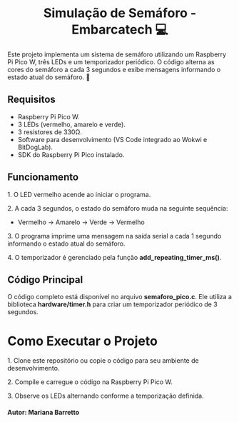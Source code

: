 <h1 align="center">Simulação de Semáforo - Embarcatech 💻</h1>

<p>Este projeto implementa um sistema de semáforo utilizando um Raspberry Pi Pico W, três LEDs e um temporizador periódico. O código alterna as cores do semáforo a cada 3 segundos e exibe mensagens informando o estado atual do semáforo. 🚀</p> 

<h2>Requisitos</h2>

<ul>
  <li>Raspberry Pi Pico W.</li>
  <li>3 LEDs (vermelho, amarelo e verde).</li>
  <li>3 resistores de 330Ω.</li>
  <li>Software para desenvolvimento (VS Code integrado ao Wokwi e BitDogLab).</li>
  <li>SDK do Raspberry Pi Pico instalado.</li> 
</ul>

<h2>Funcionamento</h2>


  <p>1. O LED vermelho acende ao iniciar o programa.</p>
  <p>2. A cada 3 segundos, o estado do semáforo muda na seguinte sequência:</p>
  <ul>
	 <li>Vermelho → Amarelo → Verde → Vermelho</li>
  </ul>	  
  <p>3. O programa imprime uma mensagem na saída serial a cada 1 segundo informando o estado atual do semáforo.</p>
  <p>4. O temporizador é gerenciado pela função <strong>add_repeating_timer_ms()</strong>.</p>  


<h2>Código Principal</h2>

<p>O código completo está disponível no arquivo <strong>semaforo_pico.c</strong>. Ele utiliza a biblioteca <strong>hardware/timer.h</strong> para criar um temporizador periódico de 3 segundos.</p>

   <h1>Como Executar o Projeto</h1>

   <p>1. Clone este repositório ou copie o código para seu ambiente de desenvolvimento.</p>

   <p>2. Compile e carregue o código na Raspberry Pi Pico W.</p>   

   <p>3. Observe os LEDs alternando conforme a temporização definida.</p>        

<h4>Autor: <strong>Mariana Barretto</strong></h4>